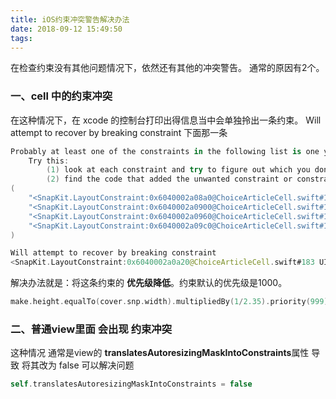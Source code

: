 ```yaml
---
title: iOS约束冲突警告解决办法
date: 2018-09-12 15:49:50
tags:
---
```


在检查约束没有其他问题情况下，依然还有其他的冲突警告。
通常的原因有2个。

### 一、cell 中的约束冲突
在这种情况下，在 xcode 的控制台打印出得信息当中会单独拎出一条约束。
Will attempt to recover by breaking constraint 下面那一条

```Swift
Probably at least one of the constraints in the following list is one you don't want. 
	Try this: 
		(1) look at each constraint and try to figure out which you don't expect; 
		(2) find the code that added the unwanted constraint or constraints and fix it. 
(
    "<SnapKit.LayoutConstraint:0x6040002a08a0@ChoiceArticleCell.swift#182 UIImageView:0x7fae99d49240.left == UIView:0x7fae99d55e70.left>",
    "<SnapKit.LayoutConstraint:0x6040002a0900@ChoiceArticleCell.swift#182 UIImageView:0x7fae99d49240.top == UIView:0x7fae99d55e70.top>",
    "<SnapKit.LayoutConstraint:0x6040002a0960@ChoiceArticleCell.swift#182 UIImageView:0x7fae99d49240.right == UIView:0x7fae99d55e70.right>",
    "<SnapKit.LayoutConstraint:0x6040002a09c0@ChoiceArticleCell.swift#182 UIImageView:0x7fae99d49240.bottom == UIView:0x7fae99d55e70.bottom>"
)

Will attempt to recover by breaking constraint 
<SnapKit.LayoutConstraint:0x6040002a0a20@ChoiceArticleCell.swift#183 UIImageView:0x7fae99d49240.height == UIImageView:0x7fae99d49240.width * 0.425531923770905>
```

解决办法就是：将这条约束的 **优先级降低**。约束默认的优先级是1000。
```Swift
make.height.equalTo(cover.snp.width).multipliedBy(1/2.35).priority(999)
```

### 二、普通view里面 会出现 约束冲突
这种情况 通常是view的 **translatesAutoresizingMaskIntoConstraints**属性 导致
将其改为 false 可以解决问题

```Swift
self.translatesAutoresizingMaskIntoConstraints = false

```